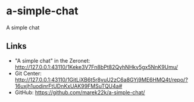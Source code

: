# a-simple-chat
A simple chat

## Links
- "A simple chat" in the Zeronet: http://127.0.0.1:43110/1Keke3V7Fn8bPt82QyhNHkv5gx5NnK9Umu/
- Git Center: http://127.0.0.1:43110/1GitLiXB6t5r8vuU2zC6a8GYj9ME6HMQ4t/repo/?16uxjh1uodinrFtUDnKxUAK99FMSuTQU4a#
- GitHub: https://github.com/marek22k/a-simple-chat/
